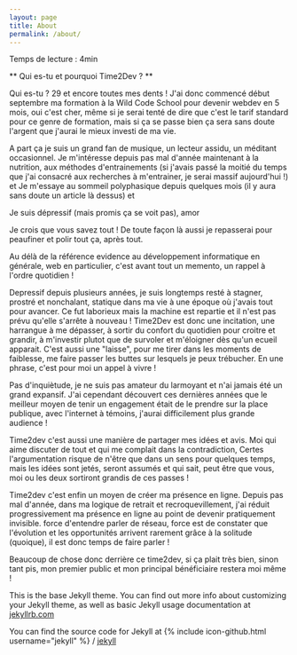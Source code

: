 ```yaml
---
layout: page
title: About
permalink: /about/
---
```

Temps de lecture : 4min

** Qui es-tu et pourquoi Time2Dev ? **


Qui es-tu ?
29 et encore toutes mes dents !
J'ai donc commencé début septembre ma formation à la Wild Code School pour devenir webdev en 5 mois, oui c'est cher, même si je serai tenté de dire que c'est le tarif standard pour ce genre de formation, mais si ça se passe bien ça sera sans doute l'argent que j'aurai le mieux investi de ma vie.

A part ça je suis un grand fan de musique, un lecteur assidu, un méditant occasionnel. Je m'intéresse depuis pas mal d'année maintenant à la nutrition, aux méthodes d'entrainements (si j'avais passé la moitié du temps que j'ai consacré aux recherches à m'entrainer, je serai massif aujourd'hui !) et 
Je m'essaye au sommeil polyphasique depuis quelques mois (il y aura sans doute un article là dessus) et 

Je suis dépressif (mais promis ça se voit pas), amor

Je crois que vous savez tout ! De toute façon là aussi je repasserai pour peaufiner et polir tout ça, après tout.

Au délà de la référence evidence au développement informatique en générale, web en particulier, c'est avant tout un memento, un rappel à l'ordre quotidien !

Depressif depuis plusieurs années, je suis longtemps resté à stagner, prostré et nonchalant, statique dans ma vie à une époque où j'avais tout pour avancer. Ce fut laborieux mais la machine est repartie et il n'est pas prévu qu'elle s'arrête à nouveau !
Time2Dev est donc une incitation, une harrangue à me dépasser, à sortir du confort du quotidien pour croitre et grandir, à m'investir plutot que de survoler et m'éloigner dès qu'un ecueil apparait. C'est aussi une "laisse", pour me tirer dans les moments de faiblesse, me faire passer les buttes sur lesquels je peux trébucher.
En une phrase, c'est pour moi un appel à vivre !

Pas d'inquiètude, je ne suis pas amateur du larmoyant et n'ai jamais été un grand expansif. J'ai cependant découvert ces dernières années que le meilleur moyen de tenir un engagement était de le prendre sur la place publique, avec l'internet à témoins, j'aurai difficilement plus grande audience !

Time2dev c'est aussi une manière de partager mes idées et avis. Moi qui aime discuter de tout et qui me complait dans la contradiction,  Certes l'argumentation risque de n'être que dans un sens pour quelques temps, mais les idées sont jetés, seront assumés et qui sait, peut être que vous, moi ou les deux sortiront grandis de ces passes !

Time2dev c'est enfin un moyen de créer ma présence en ligne. Depuis pas mal d'année, dans ma logique de retrait et recroquevillement, j'ai réduit progressivement ma présence en ligne au point de devenir pratiquement invisible.  force d'entendre parler de réseau, force est de constater que l'évolution et les opportunités arrivent rarement grâce à la solitude (quoique), il est donc temps de faire parler !

Beaucoup de chose donc derrière ce time2dev, si ça plait très bien, sinon tant pis, mon premier public et mon principal bénéficiaire restera moi même !

This is the base Jekyll theme. You can find out more info about customizing your Jekyll theme, as well as basic Jekyll usage documentation at [jekyllrb.com](http://jekyllrb.com/)

You can find the source code for Jekyll at
{% include icon-github.html username="jekyll" %} /
[jekyll](https://github.com/jekyll/jekyll)
